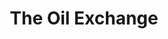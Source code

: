 ---
title: "The Oil Exchange"
url: /dearborn/the-oil-exchange-west-outer-drive/
shop: Autowerkstatt
---